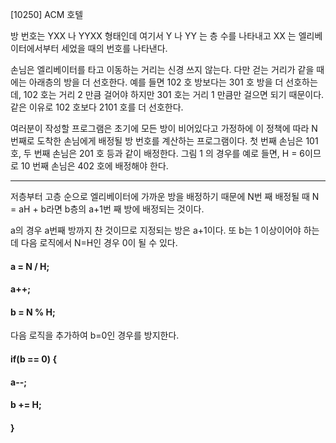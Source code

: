 [10250] ACM 호텔

방 번호는 YXX 나 YYXX 형태인데 여기서 Y 나 YY 는 층 수를 나타내고 XX 는 엘리베이터에서부터 세었을 때의 번호를 나타낸다. 

손님은 엘리베이터를 타고 이동하는 거리는 신경 쓰지 않는다. 다만 걷는 거리가 같을 때에는 아래층의 방을 더 선호한다. 예를 들면 102 호 방보다는 301 호 방을 더 선호하는데, 102 호는 거리 2 만큼 걸어야 하지만 301 호는 거리 1 만큼만 걸으면 되기 때문이다. 같은 이유로 102 호보다 2101 호를 더 선호한다.

여러분이 작성할 프로그램은 초기에 모든 방이 비어있다고 가정하에 이 정책에 따라 N 번째로 도착한 손님에게 배정될 방 번호를 계산하는 프로그램이다. 첫 번째 손님은 101 호, 두 번째 손님은 201 호 등과 같이 배정한다. 그림 1 의 경우를 예로 들면, H = 6이므로 10 번째 손님은 402 호에 배정해야 한다.

---------------------------------------------------------------------------------------------------------

저층부터 고층 순으로 엘리베이터에 가까운 방을 배정하기 때문에 N번 째 배정될 때 N = aH + b라면 b층의 a+1번 째 방에 배정되는 것이다.

a의 경우 a번째 방까지 찬 것이므로 지정되는 방은 a+1이다.
또 b는 1 이상이어야 하는데 다음 로직에서 N=H인 경우 0이 될 수 있다.
#### a = N / H;
#### a++;
#### b = N % H;

다음 로직을 추가하여 b=0인 경우를 방지한다.
#### if(b == 0) {
#### 		a--;
#### 	 b += H;
#### }
